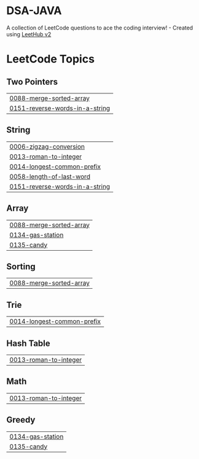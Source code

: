 # DSA-JAVA
A collection of LeetCode questions to ace the coding interview! - Created using [LeetHub v2](https://github.com/arunbhardwaj/LeetHub-2.0)

<!---LeetCode Topics Start-->
# LeetCode Topics
## Two Pointers
|  |
| ------- |
| [0088-merge-sorted-array](https://github.com/sivarajaram/DSA-JAVA/tree/master/0088-merge-sorted-array) |
| [0151-reverse-words-in-a-string](https://github.com/sivarajaram/DSA-JAVA/tree/master/0151-reverse-words-in-a-string) |
## String
|  |
| ------- |
| [0006-zigzag-conversion](https://github.com/sivarajaram/DSA-JAVA/tree/master/0006-zigzag-conversion) |
| [0013-roman-to-integer](https://github.com/sivarajaram/DSA-JAVA/tree/master/0013-roman-to-integer) |
| [0014-longest-common-prefix](https://github.com/sivarajaram/DSA-JAVA/tree/master/0014-longest-common-prefix) |
| [0058-length-of-last-word](https://github.com/sivarajaram/DSA-JAVA/tree/master/0058-length-of-last-word) |
| [0151-reverse-words-in-a-string](https://github.com/sivarajaram/DSA-JAVA/tree/master/0151-reverse-words-in-a-string) |
## Array
|  |
| ------- |
| [0088-merge-sorted-array](https://github.com/sivarajaram/DSA-JAVA/tree/master/0088-merge-sorted-array) |
| [0134-gas-station](https://github.com/sivarajaram/DSA-JAVA/tree/master/0134-gas-station) |
| [0135-candy](https://github.com/sivarajaram/DSA-JAVA/tree/master/0135-candy) |
## Sorting
|  |
| ------- |
| [0088-merge-sorted-array](https://github.com/sivarajaram/DSA-JAVA/tree/master/0088-merge-sorted-array) |
## Trie
|  |
| ------- |
| [0014-longest-common-prefix](https://github.com/sivarajaram/DSA-JAVA/tree/master/0014-longest-common-prefix) |
## Hash Table
|  |
| ------- |
| [0013-roman-to-integer](https://github.com/sivarajaram/DSA-JAVA/tree/master/0013-roman-to-integer) |
## Math
|  |
| ------- |
| [0013-roman-to-integer](https://github.com/sivarajaram/DSA-JAVA/tree/master/0013-roman-to-integer) |
## Greedy
|  |
| ------- |
| [0134-gas-station](https://github.com/sivarajaram/DSA-JAVA/tree/master/0134-gas-station) |
| [0135-candy](https://github.com/sivarajaram/DSA-JAVA/tree/master/0135-candy) |
<!---LeetCode Topics End-->